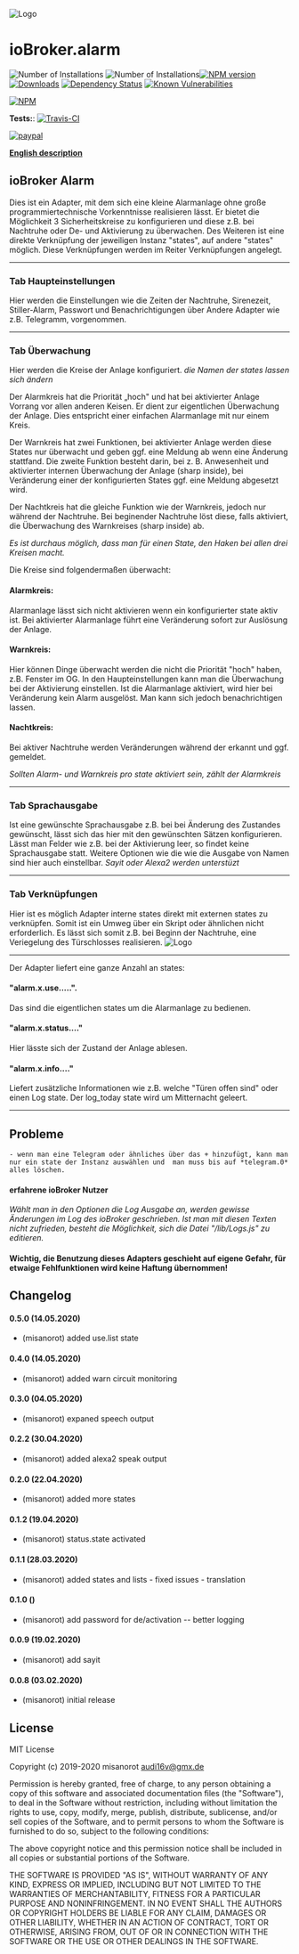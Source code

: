 ![Logo](admin/alarm.png)
# ioBroker.alarm

![Number of Installations](http://iobroker.live/badges/alarm-installed.svg) ![Number of Installations](http://iobroker.live/badges/alarm-stable.svg)[![NPM version](http://img.shields.io/npm/v/iobroker.alarm.svg)](https://www.npmjs.com/package/iobroker.alarm)
[![Downloads](https://img.shields.io/npm/dm/iobroker.alarm.svg)](https://www.npmjs.com/package/iobroker.alarm)
[![Dependency Status](https://img.shields.io/david/misanorot/iobroker.alarm.svg)](https://david-dm.org/misanorot/iobroker.alarm)
[![Known Vulnerabilities](https://snyk.io/test/github/misanorot/ioBroker.alarm/badge.svg)](https://snyk.io/test/github/misanorot/ioBroker.alarm)

[![NPM](https://nodei.co/npm/iobroker.alarm.png?downloads=true)](https://nodei.co/npm/iobroker.alarm/)

**Tests:**: [![Travis-CI](http://img.shields.io/travis/misanorot/ioBroker.alarm/master.svg)](https://travis-ci.org/misanorot/ioBroker.alarm)


[![paypal](https://www.paypalobjects.com/en_US/DK/i/btn/btn_donateCC_LG.gif)](https://www.paypal.com/cgi-bin/webscr?cmd=_s-xclick&hosted_button_id=ZYHW84XXF5REJ&source=url)

**[English description](https://github.com/misanorot/ioBroker.alarm/blob/master/lib/Readme_en.md)**

## ioBroker Alarm


Dies ist ein Adapter, mit dem sich eine kleine Alarmanlage ohne große programmiertechnische Vorkenntnisse realisieren lässt.
Er bietet die Möglichkeit 3 Sicherheitskreise zu konfigurieren und diese z.B. bei Nachtruhe oder De- und Aktivierung zu überwachen. Des Weiteren ist
eine direkte Verknüpfung der jeweiligen Instanz "states", auf andere "states" möglich. Diese Verknüpfungen werden im Reiter Verknüpfungen angelegt.

----------------------------------------------------------------------------------------------------------------------

### Tab Haupteinstellungen

Hier werden die Einstellungen wie die Zeiten der Nachtruhe, Sirenezeit, Stiller-Alarm, Passwort und Benachrichtigungen über Andere Adapter wie z.B. Telegramm, vorgenommen.

----------------------------------------------------------------------------------------------------------------------

### Tab Überwachung

Hier werden die Kreise der Anlage konfiguriert.
*die Namen der states lassen sich ändern*

Der Alarmkreis hat die Priorität „hoch" und hat bei aktivierter Anlage Vorrang vor allen anderen Keisen. Er dient zur eigentlichen Überwachung der Anlage. Dies entspricht einer einfachen Alarmanlage mit nur einem Kreis.

Der Warnkreis hat zwei Funktionen, bei aktivierter Anlage werden diese States nur überwacht und geben ggf. eine Meldung ab wenn eine Änderung stattfand. Die zweite Funktion besteht darin, bei z. B. Anwesenheit und aktivierter internen Überwachung der Anlage (sharp inside), bei Veränderung einer der konfigurierten States ggf. eine Meldung abgesetzt wird.

Der Nachtkreis hat die gleiche Funktion wie der Warnkreis, jedoch nur während der Nachtruhe. Bei beginender Nachtruhe löst diese, falls aktiviert, die Überwachung des Warnkreises (sharp inside) ab.

*Es ist durchaus möglich, dass man für einen State, den Haken bei allen drei Kreisen macht.*

Die Kreise sind folgendermaßen überwacht:

#### Alarmkreis:
Alarmanlage lässt sich nicht aktivieren wenn ein konfigurierter state aktiv ist. Bei aktivierter Alarmanlage führt eine Veränderung sofort zur Auslösung der Anlage.

#### Warnkreis:
Hier können Dinge überwacht werden die nicht die Priorität "hoch" haben, z.B. Fenster im OG. In den Haupteinstellungen kann man die Überwachung bei der Aktivierung einstellen. Ist die Alarmanlage aktiviert, wird hier bei Veränderung kein Alarm ausgelöst.
Man kann sich jedoch benachrichtigen lassen.

#### Nachtkreis:
Bei aktiver Nachtruhe werden Veränderungen während der erkannt und ggf. gemeldet.

*Sollten Alarm- und Warnkreis pro state aktiviert sein, zählt der Alarmkreis*

----------------------------------------------------------------------------------------------------------------------

### Tab Sprachausgabe

Ist eine gewünschte Sprachausgabe z.B. bei bei Änderung des Zustandes gewünscht, lässt sich das hier mit den gewünschten Sätzen konfigurieren. Lässt man Felder wie z.B. bei der Aktivierung leer,
so findet keine Sprachausgabe statt. Weitere Optionen wie die wie die Ausgabe von Namen sind hier auch einstellbar.
*Sayit oder Alexa2 werden unterstüzt*

----------------------------------------------------------------------------------------------------------------------

### Tab Verknüpfungen

Hier ist es möglich Adapter interne states direkt mit externen states zu verknüpfen. Somit ist ein Umweg über ein Skript oder ähnlichen nicht erforderlich.
Es lässt sich somit z.B. bei Beginn der Nachtruhe, eine Veriegelung des Türschlosses realisieren.
![Logo](admin/img/short.png)

----------------------------------------------------------------------------------------------------------------------

Der Adapter liefert eine ganze Anzahl an states:

#### "alarm.x.use.....".
Das sind die eigentlichen states um die Alarmanlage zu bedienen.

#### "alarm.x.status...."
Hier lässte sich der Zustand der Anlage ablesen.

#### "alarm.x.info...."
Liefert zusätzliche Informationen wie z.B. welche "Türen offen sind" oder einen Log state.
Der log_today state wird um Mitternacht geleert.

----------------------------------------------------------------------------------------------------------------------


## Probleme
	- wenn man eine Telegram oder ähnliches über das + hinzufügt, kann man nur ein state der Instanz auswählen und  man muss bis auf *telegram.0* alles löschen.

#### erfahrene ioBroker Nutzer
*Wählt man in den Optionen die Log Ausgabe an, werden gewisse Änderungen im Log des ioBroker geschrieben. Ist man mit diesen Texten nicht zufrieden, besteht die Möglichkeit, sich die Datei "/lib/Logs.js" zu editieren.*




#### Wichtig, die Benutzung dieses Adapters geschieht auf eigene Gefahr, für etwaige Fehlfunktionen wird keine Haftung übernommen!



## Changelog

#### 0.5.0 (14.05.2020)
* (misanorot) added use.list state

#### 0.4.0 (14.05.2020)
* (misanorot) added warn circuit monitoring

#### 0.3.0 (04.05.2020)
* (misanorot) expaned speech output

#### 0.2.2 (30.04.2020)
* (misanorot) added alexa2 speak output

#### 0.2.0 (22.04.2020)
* (misanorot) added more states

#### 0.1.2 (19.04.2020)
* (misanorot) status.state  activated

#### 0.1.1 (28.03.2020)
* (misanorot) added states and lists - fixed issues - translation

#### 0.1.0 ()
* (misanorot) add password for de/activation -- better logging

#### 0.0.9 (19.02.2020)
* (misanorot) add sayit

#### 0.0.8 (03.02.2020)
* (misanorot) initial release

## License
MIT License

Copyright (c) 2019-2020 misanorot <audi16v@gmx.de>

Permission is hereby granted, free of charge, to any person obtaining a copy
of this software and associated documentation files (the "Software"), to deal
in the Software without restriction, including without limitation the rights
to use, copy, modify, merge, publish, distribute, sublicense, and/or sell
copies of the Software, and to permit persons to whom the Software is
furnished to do so, subject to the following conditions:

The above copyright notice and this permission notice shall be included in all
copies or substantial portions of the Software.

THE SOFTWARE IS PROVIDED "AS IS", WITHOUT WARRANTY OF ANY KIND, EXPRESS OR
IMPLIED, INCLUDING BUT NOT LIMITED TO THE WARRANTIES OF MERCHANTABILITY,
FITNESS FOR A PARTICULAR PURPOSE AND NONINFRINGEMENT. IN NO EVENT SHALL THE
AUTHORS OR COPYRIGHT HOLDERS BE LIABLE FOR ANY CLAIM, DAMAGES OR OTHER
LIABILITY, WHETHER IN AN ACTION OF CONTRACT, TORT OR OTHERWISE, ARISING FROM,
OUT OF OR IN CONNECTION WITH THE SOFTWARE OR THE USE OR OTHER DEALINGS IN THE
SOFTWARE.
